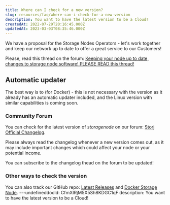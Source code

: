 ```yaml
---
title: Where can I check for a new version?
slug: resources/faq/where-can-i-check-for-a-new-version
description: You want to have the latest version to be a Cloud!
createdAt: 2022-07-29T20:16:45.000Z
updatedAt: 2023-03-03T08:35:46.000Z
---
```


We have a proposal for the Storage Nodes Operators - let's work together and keep our network up to date to offer a great service to our Customers!

Please, read this thread on the forum: [Keeping your node up to date, changes to storage node software! PLEASE READ this thread!](https://forum.storj.io/t/keeping-your-node-up-to-date-changes-to-storage-node-software-please-read-this-thread/9722)

## Automatic updater

The best way is to [](docId\:ojIatmeXyCN4rc-GPx8yW) (for Docker) - this is not necessary with the [](docId:3k4V1HFunDWHVso9b1Xt9) version as it already has an automatic updater included, and the Linux version with similar capabilities is coming soon.

### Community Forum

You can check for the latest version of *storagenode* on our forum: [Storj Official Changelog](https://forum.storj.io/t/changelog-v1-52-2/18025).

Please always read the changelog whenever a new version comes out, as it may include important changes which could affect your node or your potential income.

You can subscribe to the changelog thead on the forum to be updated!

### Other ways to check the version

You can also track our GitHub repo: [Latest Releases](https://github.com/storj/storj/releases/latest) and [Docker Storage Node](https://hub.docker.com/r/storjlabs/storagenode).
---undefineddocId: CfmXIRjM5X5Sh8KDGC1qF
description: You want to have the latest version to be a Cloud!
